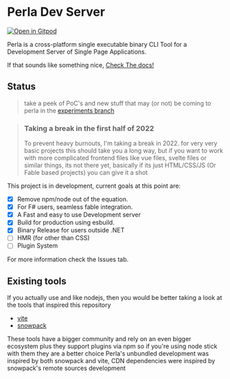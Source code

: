 # Perla Dev Server

[![Open in Gitpod](https://gitpod.io/button/open-in-gitpod.svg)](https://gitpod.io/#https://github.com/AngelMunoz/Perla)

Perla is a cross-platform single executable binary CLI Tool for a Development Server of Single Page Applications.

If that sounds like something nice, [Check The docs!](https://perla-docs.web.app/)

## Status

> take a peek of PoC's and new stuff that may (or not) be coming to perla in the [experiments branch](https://github.com/AngelMunoz/Perla/tree/experiments-types)

> ### Taking a break in the first half of 2022
> 
> To prevent heavy burnouts, I'm taking a break in 2022. for very very basic projects this should take you a long way, but if you want to work with more complicated frontend files like vue files, svelte files or similar things, its not there yet, basically if its just HTML/CSS/JS (Or Fable based projects) you can give it a shot

This project is in development, current goals at this point are:

- [x] Remove npm/node out of the equation.
- [x] For F# users, seamless fable integration.
- [x] A Fast and easy to use Development server
- [x] Build for production using esbuild.
- [x] Binary Release for users outside .NET
- [ ] HMR (for other than CSS)
- [ ] Plugin System

For more information check the Issues tab.

## Existing tools

If you actually use and like nodejs, then you would be better taking a look at the tools that inspired this repository

- [vite](https://vitejs.dev/)
- [snowpack](https://www.snowpack.dev/)

These tools have a bigger community and rely on an even bigger ecosystem plus they support plugins via npm so if you're using node stick with them they are a better choice
Perla's unbundled development was inspired by both snowpack and vite, CDN dependencies were inspired by snowpack's remote sources development
